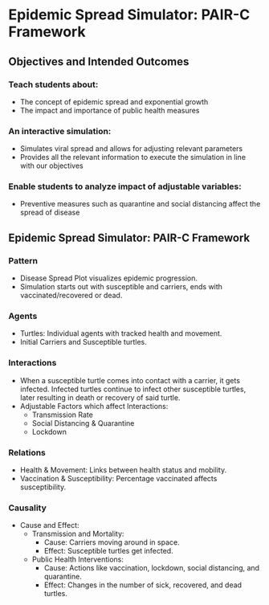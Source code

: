 # Epidemic Spread Simulator: PAIR-C Framework

## Objectives and Intended Outcomes

### Teach students about:​

- The concept of epidemic spread and exponential growth
- The impact and importance of public health measures 

### An interactive simulation:​

- Simulates viral spread and allows for adjusting relevant parameters
- Provides all the relevant information to execute the simulation in line with our objectives

### Enable students to analyze impact of adjustable variables: ​

- Preventive measures such as quarantine and social distancing affect the spread of disease

## Epidemic Spread Simulator: PAIR-C Framework 

### Pattern

- Disease Spread Plot visualizes epidemic progression.
- Simulation starts out with susceptible and carriers, ends with vaccinated/recovered or dead. 

### Agents

- Turtles: Individual agents with tracked health and movement.
- Initial Carriers and Susceptible turtles.

### Interactions

- When a susceptible turtle comes into contact with a carrier, it gets infected. Infected turtles continue to infect other susceptible turtles, later resulting in death or recovery of said turtle.
- Adjustable Factors which affect Interactions:  
  - Transmission Rate
  - Social Distancing & Quarantine
  - Lockdown 

### Relations

- Health & Movement: Links between health status and mobility.
- Vaccination & Susceptibility: Percentage vaccinated affects susceptibility.

### Causality

- Cause and Effect:
  - Transmission and Mortality:
    - Cause: Carriers moving around in space.
    - Effect: Susceptible turtles get infected.
  - Public Health Interventions:
    - Cause: Actions like vaccination, lockdown, social distancing, and quarantine.
    - Effect: Changes in the number of sick, recovered, and dead turtles.
